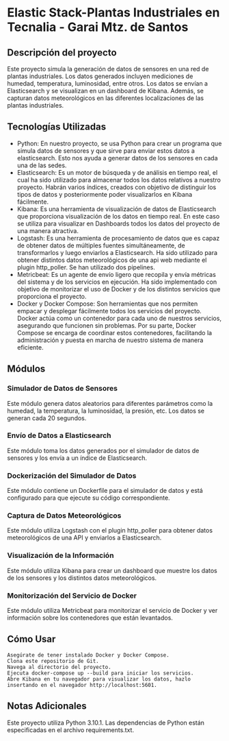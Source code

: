 # Elastic Stack-Plantas Industriales en Tecnalia - Garai Mtz. de Santos 

## Descripción del proyecto

Este proyecto simula la generación de datos de sensores en una red de plantas industriales. 
Los datos generados incluyen mediciones de humedad, temperatura, luminosidad, entre otros. Los datos se envían a Elasticsearch y se visualizan en un dashboard de Kibana. Además, se capturan datos meteorológicos en las diferentes localizaciones de las plantas industriales.

## Tecnologías Utilizadas

   - Python: En nuestro proyecto, se usa Python para crear un programa que simula datos de sensores y que sirve para enviar estos datos a elasticsearch. Esto nos ayuda a generar datos de los sensores en cada una de las sedes.
   - Elasticsearch: Es un motor de búsqueda y de análisis en tiempo real, el cual ha sido utilizado para almacenar todos los datos relativos a nuestro proyecto. Habrán varios índices, creados con objetivo de distinguir los tipos de datos y posteriormente poder visualizarlos en Kibana fácilmente.
   - Kibana: Es una herramienta de visualización de datos de Elasticsearch que proporciona visualización de los datos en tiempo real. En este caso se utiliza para visualizar en Dashboards todos los datos del proyecto de una manera atractiva.
   - Logstash: Es una herramienta de procesamiento de datos que es capaz de obtener datos de múltiples fuentes simultáneamente, de transformarlos y luego enviarlos a Elasticsearch. Ha sido utilizado para obtener distintos datos meteorológicos de una api web mediante el plugin http_poller. Se han utilizado dos pipelines.
   - Metricbeat: Es un agente de envío ligero que recopila y envía métricas del sistema y de los servicios en ejecución. Ha sido implementado con objetivo de monitorizar el uso de Docker y de los distintos servicios que proporciona el proyecto.
   - Docker y Docker Compose: Son herramientas que nos permiten empacar y desplegar fácilmente todos los servicios del proyecto. Docker actúa como un contenedor para cada uno de nuestros servicios, asegurando que funcionen sin problemas. Por su parte, Docker Compose se encarga de coordinar estos contenedores, facilitando la administración y puesta en marcha de nuestro sistema de manera eficiente.

## Módulos

### Simulador de Datos de Sensores

Este módulo genera datos aleatorios para diferentes parámetros como la humedad, la temperatura, la luminosidad, la presión, etc. Los datos se generan cada 20 segundos.

### Envío de Datos a Elasticsearch

Este módulo toma los datos generados por el simulador de datos de sensores y los envía a un índice de Elasticsearch.

### Dockerización del Simulador de Datos

Este módulo contiene un Dockerfile para el simulador de datos y está configurado para que ejecute su código correspondiente.

### Captura de Datos Meteorológicos

Este módulo utiliza Logstash con el plugin http_poller para obtener datos meteorológicos de una API y enviarlos a Elasticsearch.

### Visualización de la Información

Este módulo utiliza Kibana para crear un dashboard que muestre los datos de los sensores y los distintos datos meteorológicos.

### Monitorización del Servicio de Docker

Este módulo utiliza Metricbeat para monitorizar el servicio de Docker y ver información sobre los contenedores que están levantados.


## Cómo Usar

    Asegúrate de tener instalado Docker y Docker Compose.
    Clona este repositorio de Git.
    Navega al directorio del proyecto.
    Ejecuta docker-compose up --build para iniciar los servicios.
    Abre Kibana en tu navegador para visualizar los datos, hazlo insertando en el navegador http://localhost:5601.

## Notas Adicionales

Este proyecto utiliza Python 3.10.1. Las dependencias de Python están especificadas en el archivo requirements.txt.

